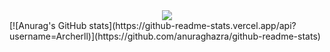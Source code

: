 <div align="center"> <img src="https://metrics.lecoq.io/Archerll?template=classic&config.timezone=Asia%2FShanghai"> </div>
[![Anurag's GitHub stats](https://github-readme-stats.vercel.app/api?username=Archerll)](https://github.com/anuraghazra/github-readme-stats)
